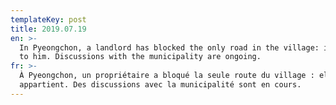 ```yaml
---
templateKey: post
title: 2019.07.19
en: >-
  In Pyeongchon, a landlord has blocked the only road in the village: it belongs
  to him. Discussions with the municipality are ongoing.
fr: >-
  À Pyeongchon, un propriétaire a bloqué la seule route du village : elle lui
  appartient. Des discussions avec la municipalité sont en cours.
---
```


